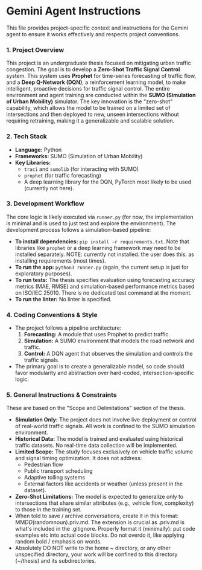 # Gemini Agent Instructions

This file provides project-specific context and instructions for the Gemini agent to ensure it works effectively and respects project conventions.

### 1. Project Overview

This project is an undergraduate thesis focused on mitigating urban traffic congestion. The goal is to develop a **Zero-Shot Traffic Signal Control** system. This system uses **Prophet** for time-series forecasting of traffic flow, and a **Deep Q-Network (DQN)**, a reinforcement learning model, to make intelligent, proactive decisions for traffic signal control. The entire environment and agent training are conducted within the **SUMO (Simulation of Urban Mobility)** simulator. The key innovation is the "zero-shot" capability, which allows the model to be trained on a limited set of intersections and then deployed to new, unseen intersections without requiring retraining, making it a generalizable and scalable solution.

### 2. Tech Stack

- **Language:** Python
- **Frameworks:** SUMO (Simulation of Urban Mobility)
- **Key Libraries:**
    - `traci` and `sumolib` (for interacting with SUMO)
    - `prophet` (for traffic forecasting)
    - A deep learning library for the DQN, PyTorch most likely to be used (currently not here).

### 3. Development Workflow

The core logic is likely executed via `runner.py` (for now, the implementation is minimal and is used to just test and explore the environment). The development process follows a simulation-based pipeline:

- **To install dependencies:** `pip install -r requirements.txt`. Note that libraries like `prophet` or a deep learning framework may need to be installed separately. NOTE: currently not installed. the user does this. as installing requirements (most times).
- **To run the app:** `python3 runner.py` (again, the current setup is just for exploratory purposes).
- **To run tests:** The thesis specifies evaluation using forecasting accuracy metrics (MAE, RMSE) and simulation-based performance metrics based on ISO/IEC 25010. There is no dedicated test command at the moment.
- **To run the linter:** No linter is specified.

### 4. Coding Conventions & Style

- The project follows a pipeline architecture:
    1.  **Forecasting:** A module that uses Prophet to predict traffic.
    2.  **Simulation:** A SUMO environment that models the road network and traffic.
    3.  **Control:** A DQN agent that observes the simulation and controls the traffic signals.
- The primary goal is to create a generalizable model, so code should favor modularity and abstraction over hard-coded, intersection-specific logic.

### 5. General Instructions & Constraints

These are based on the "Scope and Delimitations" section of the thesis.

- **Simulation Only:** The project does not involve live deployment or control of real-world traffic signals. All work is confined to the SUMO simulation environment.
- **Historical Data:** The model is trained and evaluated using historical traffic datasets. No real-time data collection will be implemented.
- **Limited Scope:** The study focuses exclusively on vehicle traffic volume and signal timing optimization. It does not address:
    - Pedestrian flow
    - Public transport scheduling
    - Adaptive tolling systems
    - External factors like accidents or weather (unless present in the dataset).
- **Zero-Shot Limitations:** The model is expected to generalize only to intersections that share similar attributes (e.g., vehicle flow, complexity) to those in the training set.
- When told to save / archive conversations, create it in this format: MM*DD*(randomnoun).priv.md. The extension is crucial as .priv.md is what's included in the .gitignore. Properly format it (minimally): put code examples etc into actual code blocks. Do not overdo it, like applying random bold / emphasis on words.
- Absolutely DO NOT write to the home ~ directory, or any other unspecified directory, your work will be confined to this directory (~/thesis) and its subdirectories.
